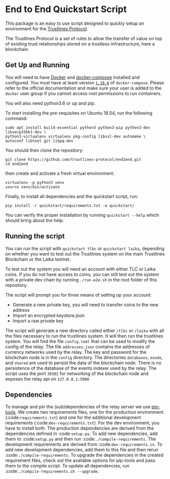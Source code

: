 # End to End Quickstart Script

This package is an easy to use script designed to quickly setup an environment for the [Trustlines Protocol](https://trustlines.foundation/protocol.html).

The Trustlines Protocol is a set of rules to allow the transfer of value on top of existing trust
relationships stored on a trustless infrastructure, here a blockchain.

## Get Up and Running

You will need to have [Docker](https://docker.com) and [docker-compose](https://docs.docker.com/compose/)
installed and configured. You must have at least version [`1.18.0`](https://github.com/docker/compose/releases/tag/1.18.0)
of `docker-compose`. Please refer to the official documentation and make sure your user is added
to the `docker` user group if you cannot access root permissions to run containers.

You will also need python3.6 or up and pip.

To start installing the pre-requisites on Ubuntu 18.04, run the following command:
```
sudo apt install build-essential python3 python3-pip python3-dev libsecp256k1-dev \
python3-virtualenv virtualenv pkg-config libssl-dev automake \
autoconf libtool git libpq-dev
```

You should then clone the repository:
```
git clone https://github.com/trustlines-protocol/end2end.git
cd end2end
```

then create and activate a fresh virtual environment:
```
virtualenv -p python3 venv
source venv/bin/activate
```

Finally, to install all dependencies and the quickstart script, run:
```
pip install -r quickstart/requirements.txt -e quickstart/
```

You can verify the proper installation by running `quickstart --help` which should bring about the help.

## Running the script

You can run the script with `quickstart tlbc` or `quickstart laika`, depending on whether you want to
test out the Trustlines system on the main Trustlines Blockchain or the Laika testnet.

To test out the system you will need an account with either TLC or Laika coins.
If you do not have access to coins, you can still test out the system with a private dev chain by running
`./run-e2e.sh` in the root folder of this repository.

The script will prompt you for three means of setting up your account:
 - Generate a new private key, you will need to transfer coins to the new address
 - Import an encrypted keystore.json
 - Import a raw private key

The script will generate a new directory called either `/tlbc` or `/laika` with all the
files necessary to run the trustlines system. It will then run the trustlines system.
You will find the file `config.toml` that can be used to modify the config of the relay.
The file `addresses.json` contains the addresses of currency networks used by the relay.
The key and password for the blockchain node is in the `config` directory.
The directories `databases`, `enode`, and `shared` are used to persist the data of the blockchain node.
There is no persistence of the database of the events indexer used by the relay.
The script uses the port `30302` for networking of the blockchain node and exposes the relay api on
`127.0.0.1:5000`

## Dependencies

To manage and pin the (sub)dependencies of the relay server we use
[pip-tools](https://github.com/jazzband/pip-tools/).
We create two requirements files, one for the production environment (:code:`requirements.txt`)
and one for the additional development requirements (:code:`dev-requirements.txt`).
For the dev environment, you have to install both. The production dependencies are derived
from the dependencies defined in :code:`setup.py`.
To add new dependencies, add them to :code:`setup.py` and then run :code:`./compile-requirements`.
The development requirements are derived from :code:`dev-requirements.in`. To add new development
dependencies, add them to this file and then rerun :code:`./compile-requirements`.
To upgrade the dependencies in the created requirement files, check out the available options
for pip-tools and pass them to the compile script. To update all dependencies,
run :code:`./compile-requirements.sh --upgrade`.
